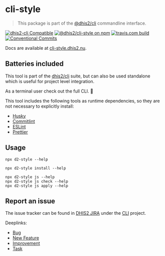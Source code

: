 # cli-style

> This package is part of the [@dhis2/cli](https://github.com/dhis2/cli)
> commandline interface.

[![dhis2-cli Compatible](https://img.shields.io/badge/dhis2-cli-ff69b4.svg)](https://github.com/dhis2/cli)
[![@dhis2/cli-style on npm](https://img.shields.io/npm/v/@dhis2/cli-style.svg)](https://www.npmjs.com/package/@dhis2/cli-style)
[![travis.com build](https://img.shields.io/travis/com/dhis2/cli-style.svg)](https://travis-ci.com/dhis2/cli-style)
[![Conventional Commits](https://img.shields.io/badge/Conventional%20Commits-1.0.0-yellow.svg)](https://conventionalcommits.org)

Docs are available at [cli-style.dhis2.nu](https://cli-style.dhis2.nu).

## Batteries included

This tool is part of the [dhis2/cli](https://github.com/dhis2/cli)
suite, but can also be used standalone which is useful for project level
integration.

As a terminal user check out the full CLI. :rocket:

This tool includes the following tools as runtime dependencies, so they
are not necessary to explicitly install:

-   [Husky](https://github.com/typicode/husky)
-   [Commitlint](https://commitlint.js.org)
-   [ESLint](https://eslint.org/)
-   [Prettier](https://prettier.io)

## Usage

```
npx d2-style --help

npx d2-style install --help

npx d2-style js --help
npx d2-style js check --help
npx d2-style js apply --help
```

## Report an issue

The issue tracker can be found in [DHIS2 JIRA](https://jira.dhis2.org)
under the [CLI](https://jira.dhis2.org/projects/CLI) project.

Deeplinks:

-   [Bug](https://jira.dhis2.org/secure/CreateIssueDetails!init.jspa?pid=10703&issuetype=10006&components=11020)
-   [New Feature](https://jira.dhis2.org/secure/CreateIssueDetails!init.jspa?pid=10703&issuetype=10005&components=11020)
-   [Improvement](https://jira.dhis2.org/secure/CreateIssueDetails!init.jspa?pid=10703&issuetype=10002&components=11020)
-   [Task](https://jira.dhis2.org/secure/CreateIssueDetails!init.jspa?pid=10703&issuetype=10003&components=11020)

